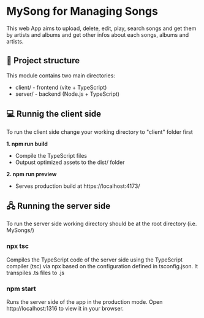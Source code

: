 # MySong for Managing Songs

This web App aims to upload, delete, edit, play, search songs and get them by artists and albums and get other infos about each songs, albums and artists.

## 📂 Project structure

This module contains two main directories:

- client/ - frontend (vite + TypeScript)
- server/ - backend (Node.js + TypeScript)

## 💻 Runnig the client side

To run the client side change your working directory to "client" folder first

**1. npm run build**

- Compile the TypeScript files
- Outpust optimized assets to the dist/ folder

**2. npm run preview**

- Serves production build at https://localhost:4173/

## 🖧 Running the server side

To run the server side working directory should be at the root directory (i.e. MySongs/)

### npx tsc

Compiles the TypeScript code of the server side using the TypeScript compiler (tsc) via npx based on the configuration defined in tsconfig.json. It transpiles .ts files to .js

### npm start

Runs the server side of the app in the production mode.
Open http://localhost:1316 to view it in your browser.
